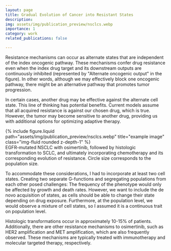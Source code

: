 ```yaml
---
layout: page
title: Gradual Evolution of Cancer into Resistant States
description:
img: assets/img/publication_preview/nsclcs.webp
importance: 1
category: work
related_publications: false

---
```

Resistance mechanisms can occur as alternate states that are independent of the index oncogenic pathway. These mechanisms confer drug resistance even when the index drug target and its downstream outputs are continuously inhibited (represented by "Alternate oncogenic output" in the figure). In other words, although we may effectively block one oncogenic pathway, there might be an alternative pathway that promotes tumor progression.

In certain cases, another drug may be effective against the alternate cell state. This line of thinking has potential benefits. Current models assume that all acquired resistance is against our chosen drug, which is true. However, the tumor may become sensitive to another drug, providing us with additional options for optimizing adaptive therapy.

<div class="row">
    <div class="col-sm mt-3 mt-md-0">
        {% include figure.liquid path="assets/img/publication_preview/nsclcs.webp" title="example image" class="img-fluid rounded z-depth-1" %}
    </div>
</div>
<div class="caption">
    EGFR-mutated NSCLC with osimertinib, followed by histologic transformation to SCLC, and ultimately incorporating chemotherapy and its corresponding evolution of resistance. Circle size corresponds to the population size.
</div>
<div class="">
</div>

To accommodate these considerations, I had to incorporate at least two cell states. Creating two separate G-functions and segregating populations from each other posed challenges: The frequency of the phenotype would only be affected by growth and death rates. However, we want to include the de novo acquisition of states, as cells should be able to change their state depending on drug exposure. Furthermore, at the population level, we would observe a mixture of cell states, so I assumed it is a continuous trait on population level.

Histologic transformations occur in approximately 10-15% of patients. Additionally, there are other resistance mechanisms to osimertinib, such as HER2 amplification and MET amplification, which are also frequently observed. These mechanisms are typically treated with immunotherapy and molecular targeted therapy, respectively.
